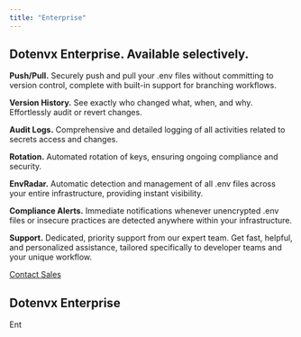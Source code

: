 ```yaml
---
title: "Enterprise"
---
```


<section class="w-full max-w-4xl lg:max-w-5xl mx-auto px-6 my-20 md:my-32">
  <div class="flex gap-3 h-full flex-col items-center justify-center">
    <h1 class="my-5 text-center text-xl sm:text-2xl md:text-3xl lg:text-5xl font-bold tracking-tight text-zinc-950 dark:text-[#ECD53F] font-light">Dotenvx Enterprise. Available selectively.</h1>
    <div class="flex text-xl flex-col md:flex-row gap-4 md:gap-10 lg:gap-16">
      <div class="flex-1 flex flex-col gap-4 md:gap-8">
        <p>
          <strong>Push/Pull.</strong>
          Securely push and pull your .env files without committing to version control, complete with built-in support for branching workflows.
        </p>
        <p>
          <strong>Version History.</strong>
          See exactly who changed what, when, and why. Effortlessly audit or revert changes.
        </p>
        <p>
          <strong>Audit Logs.</strong>
          Comprehensive and detailed logging of all activities related to secrets access and changes.
        </p>
        <p>
          <strong>Rotation.</strong>
          Automated rotation of keys, ensuring ongoing compliance and security.
        </p>
      </div>
      <div class="flex-1 flex flex-col gap-4 md:gap-8">
        <p>
          <strong>EnvRadar.</strong>
          Automatic detection and management of all .env files across your entire infrastructure, providing instant visibility.
        </p>
        <p>
          <strong>Compliance Alerts.</strong>
          Immediate notifications whenever unencrypted .env files or insecure practices are detected anywhere within your infrastructure.
        </p>
        <p>
          <strong>Support.</strong>
          Dedicated, priority support from our expert team. Get fast, helpful, and personalized assistance, tailored specifically to developer teams and your unique workflow.
        </p>
        <div class="flex flex-col gap-2">
          <div>
            <a href="mailto:sales@dotenvx.com" class="btn-enterprise w-full flex-none inline-block">
              <span class="hidden md:block">Contact Sales</span>
            </a>
          </div>
          <div class="flex gap-1 text-center leading-relaxed my-1 items-center justify-center">
            <h1 class="text-center text-xl font-bold tracking-tight leading-none text-black dark:text-[#ECD53F] py-4">Dotenvx <span class="hidden">Enterprise</span></h1>
            <div class="inline-block bg-[#c8102E] text-zinc-50 font-bold px-2 py-1 text-xl italic rounded-sm uppercase">Ent</div>
          </div>
        </div>
      </div>
    </div>
  </div>
</section>

